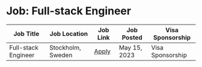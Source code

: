 # Job: Full-stack Engineer

| Job Title | Job Location | Job Link | Job Posted | Visa Sponsorship |
| --- | --- | --- | --- | --- |
| Full-stack Engineer | Stockholm, Sweden | [Apply](https://careers.improvin.com/jobs/2809093-full-stack-engineer) | May 15, 2023 | Visa Sponsorship |
